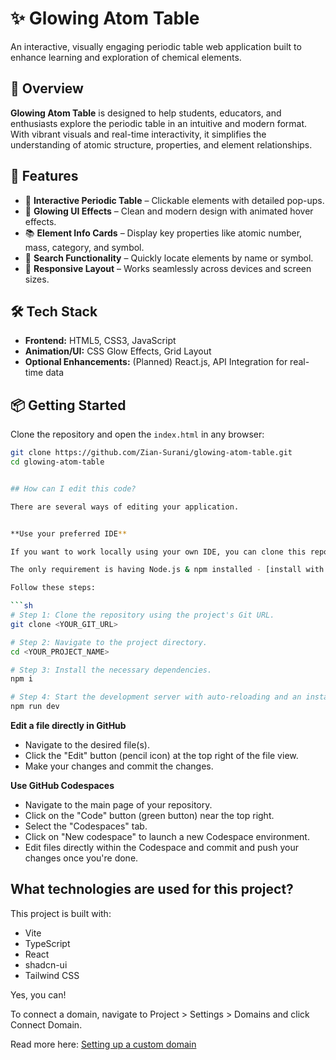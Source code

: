 # ✨ Glowing Atom Table

An interactive, visually engaging periodic table web application built to enhance learning and exploration of chemical elements.

## 🔬 Overview

**Glowing Atom Table** is designed to help students, educators, and enthusiasts explore the periodic table in an intuitive and modern format. With vibrant visuals and real-time interactivity, it simplifies the understanding of atomic structure, properties, and element relationships.

## 🧪 Features

- 🧱 **Interactive Periodic Table** – Clickable elements with detailed pop-ups.
- 🌈 **Glowing UI Effects** – Clean and modern design with animated hover effects.
- 📚 **Element Info Cards** – Display key properties like atomic number, mass, category, and symbol.
- 🎯 **Search Functionality** – Quickly locate elements by name or symbol.
- 📱 **Responsive Layout** – Works seamlessly across devices and screen sizes.

## 🛠 Tech Stack

- **Frontend:** HTML5, CSS3, JavaScript  
- **Animation/UI:** CSS Glow Effects, Grid Layout  
- **Optional Enhancements:** (Planned) React.js, API Integration for real-time data

## 📦 Getting Started

Clone the repository and open the `index.html` in any browser:

```bash
git clone https://github.com/Zian-Surani/glowing-atom-table.git
cd glowing-atom-table


## How can I edit this code?

There are several ways of editing your application.


**Use your preferred IDE**

If you want to work locally using your own IDE, you can clone this repo and push changes. Pushed changes will also be reflected in Lovable.

The only requirement is having Node.js & npm installed - [install with nvm](https://github.com/nvm-sh/nvm#installing-and-updating)

Follow these steps:

```sh
# Step 1: Clone the repository using the project's Git URL.
git clone <YOUR_GIT_URL>

# Step 2: Navigate to the project directory.
cd <YOUR_PROJECT_NAME>

# Step 3: Install the necessary dependencies.
npm i

# Step 4: Start the development server with auto-reloading and an instant preview.
npm run dev
```

**Edit a file directly in GitHub**

- Navigate to the desired file(s).
- Click the "Edit" button (pencil icon) at the top right of the file view.
- Make your changes and commit the changes.

**Use GitHub Codespaces**

- Navigate to the main page of your repository.
- Click on the "Code" button (green button) near the top right.
- Select the "Codespaces" tab.
- Click on "New codespace" to launch a new Codespace environment.
- Edit files directly within the Codespace and commit and push your changes once you're done.

## What technologies are used for this project?

This project is built with:

- Vite
- TypeScript
- React
- shadcn-ui
- Tailwind CSS



Yes, you can!

To connect a domain, navigate to Project > Settings > Domains and click Connect Domain.

Read more here: [Setting up a custom domain](https://docs.lovable.dev/tips-tricks/custom-domain#step-by-step-guide)
